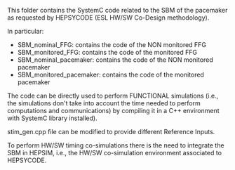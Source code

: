 This folder contains the SystemC code related to the SBM of the pacemaker as requested by HEPSYCODE (ESL HW/SW Co-Design methodology).

In particular:
- SBM_nominal_FFG: contains the code of the NON monitored FFG
- SBM_monitored_FFG: contains the code of the monitored FFG
- SBM_nominal_pacemaker: contains the code of the NON monitored pacemaker
- SBM_monitored_pacemaker: contains the code of the monitored pacemaker

The code can be directly used to perform FUNCTIONAL simulations (i.e., the simulations don't take into account the time needed to perform computations and communications) by compiling it in a C++ environment with SystemC library installed).

stim_gen.cpp file can be modified to provide different Reference Inputs.

To perform HW/SW timing co-simulations there is the need to integrate the SBM in HEPSIM, i.e., the HW/SW co-simulation environment associated to HEPSYCODE.
                                   
